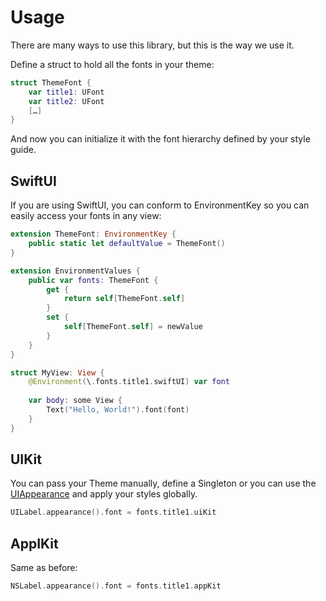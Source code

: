 # Usage

There are many ways to use this library, but this is the way we use it.

Define a struct to hold all the fonts in your theme:

```swift
struct ThemeFont {
	var title1: UFont
	var title2: UFont
	[…]
}
```

And now you can initialize it with the font hierarchy defined by your style guide.

## SwiftUI

If you are using SwiftUI, you can conform to EnvironmentKey so you can easily access your fonts in any view:

```swift
extension ThemeFont: EnvironmentKey {
	public static let defaultValue = ThemeFont()
}

extension EnvironmentValues {
	public var fonts: ThemeFont {
		get {
			return self[ThemeFont.self]
		}
		set {
			self[ThemeFont.self] = newValue
		}
	}
}

struct MyView: View {
	@Environment(\.fonts.title1.swiftUI) var font
	
	var body: some View {
		Text("Hello, World!").font(font)
	}
}
```

## UIKit

You can pass your Theme manually, define a Singleton or you can use the [UIAppearance](https://developer.apple.com/documentation/uikit/uiappearance) and apply your styles globally.

```swift
UILabel.appearance().font = fonts.title1.uiKit
```

## AppIKit

Same as before:

```swift
NSLabel.appearance().font = fonts.title1.appKit
```
